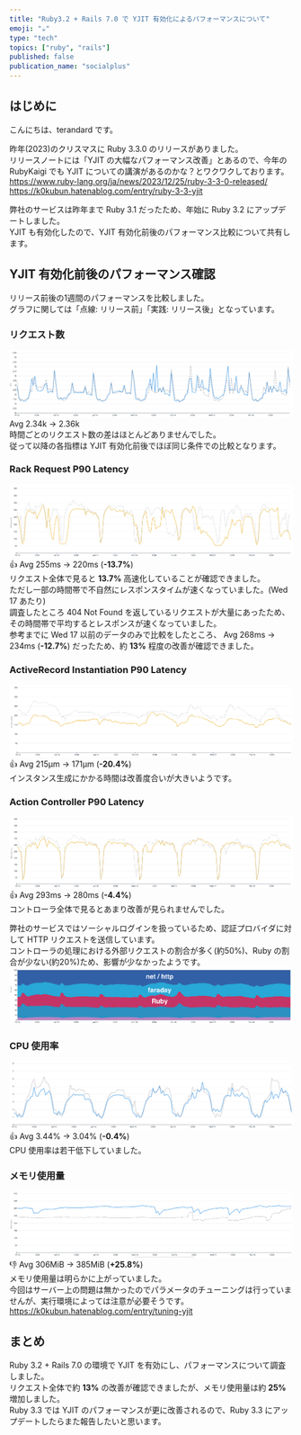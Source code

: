 ```yaml
---
title: "Ruby3.2 + Rails 7.0 で YJIT 有効化によるパフォーマンスについて"
emoji: "☕"
type: "tech"
topics: ["ruby", "rails"]
published: false
publication_name: "socialplus"
---
```

## はじめに
こんにちは、terandard です。  

昨年(2023)のクリスマスに Ruby 3.3.0 のリリースがありました。  
リリースノートには「YJIT の大幅なパフォーマンス改善」とあるので、今年の RubyKaigi でも YJIT についての講演があるのかな？とワクワクしております。    
https://www.ruby-lang.org/ja/news/2023/12/25/ruby-3-3-0-released/
https://k0kubun.hatenablog.com/entry/ruby-3-3-yjit

弊社のサービスは昨年まで Ruby 3.1 だったため、年始に Ruby 3.2 にアップデートしました。  
YJIT も有効化したので、YJIT 有効化前後のパフォーマンス比較について共有します。


## YJIT 有効化前後のパフォーマンス確認
リリース前後の1週間のパフォーマンスを比較しました。  
グラフに関しては「点線: リリース前」「実践: リリース後」となっています。  

### リクエスト数
![](/images/ruby_3_2_yjit/request.png)
Avg 2.34k → 2.36k  
時間ごとのリクエスト数の差はほとんどありませんでした。  
従って以降の各指標は YJIT 有効化前後でほぼ同じ条件での比較となります。

### Rack Request P90 Latency
![](/images/ruby_3_2_yjit/rack_request_p90_latency.png)
👍 Avg 255ms → 220ms (**-13.7%**)  
リクエスト全体で見ると **13.7%** 高速化していることが確認できました。  
ただし一部の時間帯で不自然にレスポンスタイムが速くなっていました。(Wed 17 あたり)  
調査したところ 404 Not Found を返しているリクエストが大量にあったため、その時間帯で平均するとレスポンスが速くなっていました。  
参考までに Wed 17 以前のデータのみで比較をしたところ、 Avg 268ms → 234ms (**-12.7%**) だったため、約 **13%** 程度の改善が確認できました。

### ActiveRecord Instantiation P90 Latency
![](/images/ruby_3_2_yjit/active_record_instantiation_p90_latency.png)
👍 Avg 215μm → 171μm (**-20.4%**)  
インスタンス生成にかかる時間は改善度合いが大きいようです。  

### Action Controller P90 Latency
![](/images/ruby_3_2_yjit/action_controller_p90_latency.png)
👍 Avg 293ms → 280ms (**-4.4%**)  
コントローラ全体で見るとあまり改善が見られませんでした。  

弊社のサービスではソーシャルログインを扱っているため、認証プロバイダに対して HTTP リクエストを送信しています。  
コントローラの処理における外部リクエストの割合が多く(約50%)、Ruby の割合が少ない(約20%)ため、影響が少なかったようです。
![](/images/ruby_3_2_yjit/time_spent_in_controller.png)

### CPU 使用率
![](/images/ruby_3_2_yjit/cpu_utilization.png)
👍 Avg 3.44% → 3.04% (**-0.4%**)  
CPU 使用率は若干低下していました。  

### メモリ使用量
![](/images/ruby_3_2_yjit/memory_usage.png)
👎 Avg 306MiB → 385MiB (**+25.8%**)  
メモリ使用量は明らかに上がっていました。  
今回はサーバー上の問題は無かったのでパラメータのチューニングは行っていませんが、実行環境によっては注意が必要そうです。  
https://k0kubun.hatenablog.com/entry/tuning-yjit

## まとめ
Ruby 3.2 + Rails 7.0 の環境で YJIT を有効にし、パフォーマンスについて調査しました。  
リクエスト全体で約 **13%** の改善が確認できましたが、メモリ使用量は約 **25%** 増加しました。  
Ruby 3.3 では YJIT のパフォーマンスが更に改善されるので、Ruby 3.3 にアップデートしたらまた報告したいと思います。  
